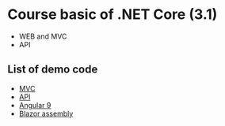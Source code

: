 # Course basic of .NET Core (3.1)

* WEB and MVC
* API

## List of demo code
* [MVC](https://github.com/up1/demo-dotnet-core-web)
* [API](https://github.com/up1/demo-dotnet-core-api)
* [Angular 9](https://github.com/up1/demo-angular-9-http)
* [Blazor assembly](https://github.com/up1/demo-blazor-assembly)
